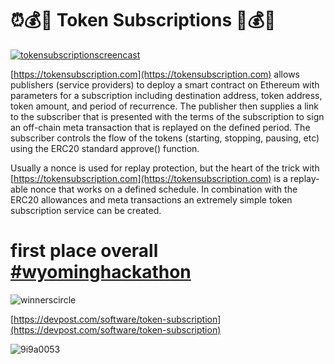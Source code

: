 # ⏰💰🤠 Token Subscriptions 🤠💰⏰

[![tokensubscriptionscreencast](https://user-images.githubusercontent.com/2653167/45360744-be265700-b58d-11e8-9ffc-10e1e57dafb0.jpg)](https://youtu.be/I16a_XKAVoY)

[https://tokensubscription.com](https://tokensubscription.com) allows publishers (service providers) to deploy a smart contract on Ethereum with parameters for a subscription including destination address, token address, token amount, and period of recurrence. The publisher then supplies a link to the subscriber that is presented with the terms of the subscription to sign an off-chain meta transaction that is replayed on the defined period. The subscriber controls the flow of the tokens (starting, stopping, pausing, etc) using the ERC20 standard approve() function.

Usually a nonce is used for replay protection, but the heart of the trick with [https://tokensubscription.com](https://tokensubscription.com) is a replay-able nonce that works on a defined schedule. In combination with the ERC20 allowances and meta transactions an extremely simple token subscription service can be created.

# first place overall [#wyominghackathon](https://wyominghackathon.devpost.com/)

![winnerscircle](https://user-images.githubusercontent.com/2653167/45587047-52a9f580-b8bd-11e8-8969-8ebda26e78e7.jpg)

[https://devpost.com/software/token-subscription](https://devpost.com/software/token-subscription)

![9i9a0053](https://user-images.githubusercontent.com/2653167/45361717-2c6c1900-b590-11e8-8d3f-3a32e9bc89b2.JPG)
